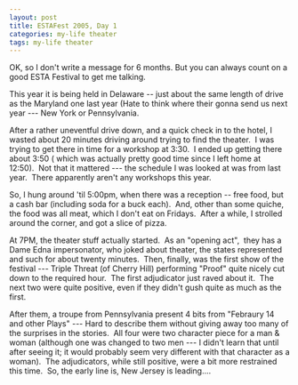 ```yaml
---
layout: post
title: ESTAFest 2005, Day 1
categories: my-life theater
tags: my-life theater
---
```

<P>OK, so I don't write a message for 6 months. But you can always count on a good ESTA Festival to get me talking.&nbsp; </P>
<P>This year it is being held in Delaware -- just about the same length of drive as the Maryland one last year (Hate to think where their gonna send us next year --- New York or Pennsylvania.</P>
<P>After a rather uneventful drive down, and a quick check in to the hotel, I wasted about 20 minutes driving around trying to find the theater.&nbsp; I was trying to get there in time for a workshop at 3:30.&nbsp; I ended up getting there about 3:50 ( which was actually pretty good time since I left home at 12:50).&nbsp; Not that it mattered --- the schedule I was looked at was from last year.&nbsp; There apparently aren't any workshops this year.</P>
<P>So, I hung around 'til 5:00pm, when there was a reception -- free food, but a cash bar (including soda for a buck each).&nbsp; And, other than some quiche, the food was all meat, which I don't eat on Fridays.&nbsp; After a while, I strolled around the corner, and got a slice of pizza.</P>
<P>At 7PM, the theater stuff actually started.&nbsp; As an "opening act",&nbsp; they has a Dame Edna impersonator, who joked about theater, the states represented and such for about twenty minutes.&nbsp; Then, finally, was the first show of the festival --- Triple Threat (of Cherry Hill) performing "Proof" quite nicely cut down to the required hour.&nbsp; The first adjudicator just raved about it.&nbsp; The next two were quite positive, even if they didn't gush quite as much as the first.</P>
<P>After them, a troupe from Pennsylvania present 4 bits from "Febraury 14 and other Plays" --- Hard to describe them without giving away too many of the surprises in the stories.&nbsp; All four were two character piece for a man &amp; woman (although one was changed to two men --- I didn't learn that until after seeing it; it would probably seem very different with that character as a woman).&nbsp; The adjudicators, while still positive, were a bit more restrained this time.&nbsp; So, the early line is, New Jersey is leading....</P>